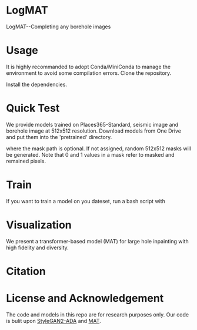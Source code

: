 LogMAT
====
LogMAT--Completing any borehole images

# Usage
It is highly recommanded to adopt Conda/MiniConda to manage the environment to avoid some compilation errors.
Clone the repository.

Install the dependencies.

# Quick Test
We provide models trained on Places365-Standard, seismic image and borehole image at 512x512 resolution. Download models from One Drive and put them into the 'pretrained' directory. 

where the mask path is optional. If not assigned, random 512x512 masks will be generated. Note that 0 and 1 values in a mask refer to masked and remained pixels.

# Train
If you want to train a model on you dateset, run a bash script with

# Visualization
We present a transformer-based model (MAT) for large hole inpainting with high fidelity and diversity.

# Citation

# License and Acknowledgement
The code and models in this repo are for research purposes only. Our code is bulit upon [StyleGAN2-ADA](https://github.com/NVlabs/stylegan2-ada-pytorch) and [MAT](https://github.com/fenglinglwb/MAT).
